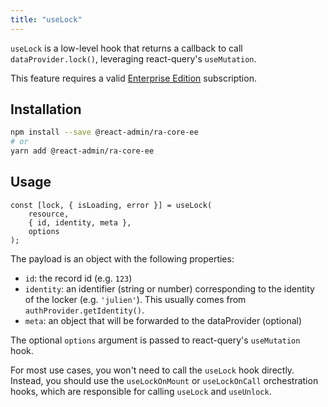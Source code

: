```yaml
---
title: "useLock"
---
```


`useLock` is a low-level hook that returns a callback to call `dataProvider.lock()`, leveraging react-query's `useMutation`.

This feature requires a valid [Enterprise Edition](https://marmelab.com/ra-enterprise/) subscription.

## Installation

```bash
npm install --save @react-admin/ra-core-ee
# or
yarn add @react-admin/ra-core-ee
```

## Usage

```tsx
const [lock, { isLoading, error }] = useLock(
    resource,
    { id, identity, meta },
    options
);
```

The payload is an object with the following properties:

-   `id`: the record id (e.g. `123`)
-   `identity`: an identifier (string or number) corresponding to the identity of the locker (e.g. `'julien'`). This usually comes from `authProvider.getIdentity()`.
-   `meta`: an object that will be forwarded to the dataProvider (optional)

The optional `options` argument is passed to react-query's `useMutation` hook.

For most use cases, you won't need to call the `useLock` hook directly. Instead, you should use the `useLockOnMount` or `useLockOnCall` orchestration hooks, which are responsible for calling `useLock` and `useUnlock`.